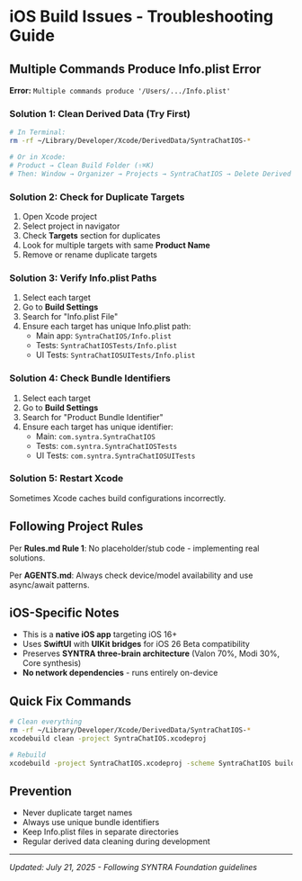 # iOS Build Issues - Troubleshooting Guide

## Multiple Commands Produce Info.plist Error

**Error:** `Multiple commands produce '/Users/.../Info.plist'`

### Solution 1: Clean Derived Data (Try First)
```bash
# In Terminal:
rm -rf ~/Library/Developer/Xcode/DerivedData/SyntraChatIOS-*

# Or in Xcode:
# Product → Clean Build Folder (⇧⌘K)
# Then: Window → Organizer → Projects → SyntraChatIOS → Delete Derived Data
```

### Solution 2: Check for Duplicate Targets
1. Open Xcode project
2. Select project in navigator
3. Check **Targets** section for duplicates
4. Look for multiple targets with same **Product Name**
5. Remove or rename duplicate targets

### Solution 3: Verify Info.plist Paths
1. Select each target
2. Go to **Build Settings**
3. Search for "Info.plist File" 
4. Ensure each target has unique Info.plist path:
   - Main app: `SyntraChatIOS/Info.plist`
   - Tests: `SyntraChatIOSTests/Info.plist`
   - UI Tests: `SyntraChatIOSUITests/Info.plist`

### Solution 4: Check Bundle Identifiers
1. Select each target
2. Go to **Build Settings** 
3. Search for "Product Bundle Identifier"
4. Ensure each target has unique identifier:
   - Main: `com.syntra.SyntraChatIOS`
   - Tests: `com.syntra.SyntraChatIOSTests`
   - UI Tests: `com.syntra.SyntraChatIOSUITests`

### Solution 5: Restart Xcode
Sometimes Xcode caches build configurations incorrectly.

## Following Project Rules

Per **Rules.md Rule 1**: No placeholder/stub code - implementing real solutions.

Per **AGENTS.md**: Always check device/model availability and use async/await patterns.

## iOS-Specific Notes

- This is a **native iOS app** targeting iOS 16+
- Uses **SwiftUI** with **UIKit bridges** for iOS 26 Beta compatibility
- Preserves **SYNTRA three-brain architecture** (Valon 70%, Modi 30%, Core synthesis)
- **No network dependencies** - runs entirely on-device

## Quick Fix Commands
```bash
# Clean everything
rm -rf ~/Library/Developer/Xcode/DerivedData/SyntraChatIOS-*
xcodebuild clean -project SyntraChatIOS.xcodeproj

# Rebuild
xcodebuild -project SyntraChatIOS.xcodeproj -scheme SyntraChatIOS build
```

## Prevention
- Never duplicate target names
- Always use unique bundle identifiers  
- Keep Info.plist files in separate directories
- Regular derived data cleaning during development

---
*Updated: July 21, 2025 - Following SYNTRA Foundation guidelines*